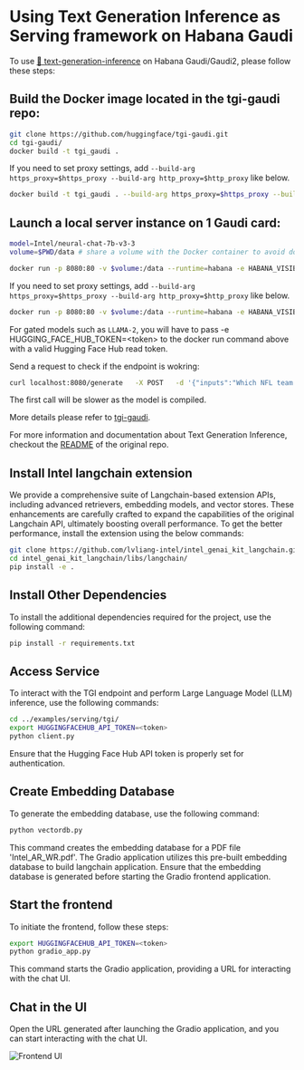 # Using Text Generation Inference as Serving framework on Habana Gaudi

To use [🤗 text-generation-inference](https://github.com/huggingface/text-generation-inference) on Habana Gaudi/Gaudi2, please follow these steps:

## Build the Docker image located in the tgi-gaudi repo:
```bash
git clone https://github.com/huggingface/tgi-gaudi.git
cd tgi-gaudi/
docker build -t tgi_gaudi .
```

If you need to set proxy settings, add `--build-arg https_proxy=$https_proxy --build-arg http_proxy=$http_proxy` like below.
```bash
docker build -t tgi_gaudi . --build-arg https_proxy=$https_proxy --build-arg http_proxy=$http_proxy
```

## Launch a local server instance on 1 Gaudi card:
```bash
model=Intel/neural-chat-7b-v3-3
volume=$PWD/data # share a volume with the Docker container to avoid downloading weights every run

docker run -p 8080:80 -v $volume:/data --runtime=habana -e HABANA_VISIBLE_DEVICES=all -e OMPI_MCA_btl_vader_single_copy_mechanism=none --cap-add=sys_nice --ipc=host tgi_gaudi --model-id $model
```

If you need to set proxy settings, add `--build-arg https_proxy=$https_proxy --build-arg http_proxy=$http_proxy` like below.
```bash
docker run -p 8080:80 -v $volume:/data --runtime=habana -e HABANA_VISIBLE_DEVICES=all -e OMPI_MCA_btl_vader_single_copy_mechanism=none --cap-add=sys_nice --ipc=host -e HTTPS_PROXY=$https_proxy -e HTTP_PROXY=$https_proxy tgi_gaudi --model-id $model
```

For gated models such as `LLAMA-2`, you will have to pass -e HUGGING_FACE_HUB_TOKEN=\<token\> to the docker run command above with a valid Hugging Face Hub read token.

Send a request to check if the endpoint is wokring:

```bash
curl localhost:8080/generate   -X POST   -d '{"inputs":"Which NFL team won the Super Bowl in the 2010 season?","parameters":{"max_new_tokens":128, "do_sample": true}}'   -H 'Content-Type: application/json'
```
The first call will be slower as the model is compiled.

More details please refer to [tgi-gaudi](https://github.com/huggingface/tgi-gaudi/blob/v1.2-release/README.md).

For more information and documentation about Text Generation Inference, checkout the [README](https://github.com/huggingface/text-generation-inference#text-generation-inference) of the original repo.


## Install Intel langchain extension

We provide a comprehensive suite of Langchain-based extension APIs, including advanced retrievers, embedding models, and vector stores. These enhancements are carefully crafted to expand the capabilities of the original Langchain API, ultimately boosting overall performance. To get the better performance, install the extension using the below commands:
```bash
git clone https://github.com/lvliang-intel/intel_genai_kit_langchain.git
cd intel_genai_kit_langchain/libs/langchain/
pip install -e .
```

## Install Other Dependencies

To install the additional dependencies required for the project, use the following command:
```bash
pip install -r requirements.txt
```

## Access Service

To interact with the TGI endpoint and perform Large Language Model (LLM) inference, use the following commands:

```bash
cd ../examples/serving/tgi/
export HUGGINGFACEHUB_API_TOKEN=<token>
python client.py
```

Ensure that the Hugging Face Hub API token is properly set for authentication.

## Create Embedding Database

To generate the embedding database, use the following command:
```bash
python vectordb.py
```

This command creates the embedding database for a PDF file 'Intel_AR_WR.pdf'. The Gradio application utilizes this pre-built embedding database to build langchain application. Ensure that the embedding database is generated before starting the Gradio frontend application.

## Start the frontend

To initiate the frontend, follow these steps:
```bash
export HUGGINGFACEHUB_API_TOKEN=<token>
python gradio_app.py
```

This command starts the Gradio application, providing a URL for interacting with the chat UI.

## Chat in the UI

Open the URL generated after launching the Gradio application, and you can start interacting with the chat UI.

![Frontend UI](https://i.imgur.com/O0QWEsS.png)